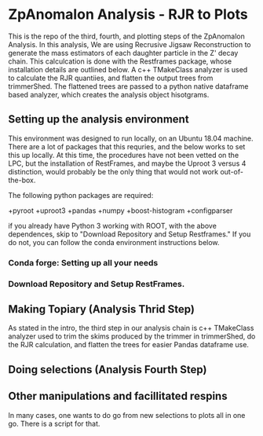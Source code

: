 # ZpAnomalon Analysis - RJR to Plots

This is the repo of the third, fourth, and plotting  steps of the ZpAnomalon Analysis. In this analysis, We are using Recrusive Jigsaw Reconstruction to generate the mass estimators of each daughter particle in the Z' decay chain. This calculcation is done with the Restframes package, whose installation details are outlined below. A c++ TMakeClass analyzer is used to calculate the RJR quantiies, and flatten the output trees from trimmerShed. The flattened trees are passed to a python native dataframe based analyzer, which creates the analysis object hisotgrams.

## Setting up the analysis environment

This environment was designed to run locally, on an Ubuntu 18.04 machine. There are a lot of packages that this requries, and the below works to set this up locally. At this time, the procedures have not been vetted on the LPC, but the installation of RestFrames, and maybe the Uproot 3 versus 4 distinction, would probably be the only thing that would not work out-of-the-box.

The following python packages are required:

+pyroot
+uproot3
+pandas
+numpy
+boost-histogram
+configparser

if you already have Python 3 working with ROOT, with the above dependences, skip to "Download Repository and Setup Restframes." If you do not, you can follow the conda environment instructions below.

### Conda forge: Setting up all your needs

### Download Repository and Setup RestFrames.

## Making Topiary (Analysis Thrid Step)

As stated in the intro, the third step in our analysis chain is c++ TMakeClass analyzer used to trim the skims produced by the trimmer in trimmerShed, do the RJR calculation, and flatten the trees for easier Pandas dataframe use.

## Doing selections (Analysis Fourth Step)

## Other manipulations and facillitated respins

In many cases, one wants to do go from new selections to plots all in one go. There is a script for that. 
